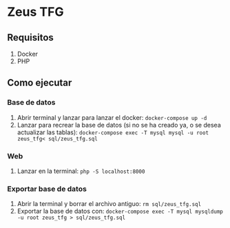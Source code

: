 # Zeus TFG

## Requisitos
1. Docker
2. PHP

## Como ejecutar
### Base de datos
1. Abrir terminal y lanzar para lanzar el docker: `docker-compose up -d`
2. Lanzar para recrear la base de datos (si no se ha creado ya, o se desea actualizar las tablas): 
`docker-compose exec -T mysql mysql -u root zeus_tfg< sql/zeus_tfg.sql`

### Web
1. Lanzar en la terminal: `php -S localhost:8000`

### Exportar base de datos
1. Abrir la terminal y borrar el archivo antiguo: `rm sql/zeus_tfg.sql`
2. Exportar la base de datos con: `docker-compose exec -T mysql mysqldump -u root zeus_tfg > sql/zeus_tfg.sql`

